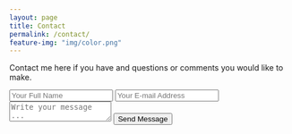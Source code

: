 ```yaml
---
layout: page
title: Contact
permalink: /contact/
feature-img: "img/color.png"
---
```


Contact me here if you have and questions or comments you would like to make.

<form action="https://getsimpleform.com/messages?form_api_token=8ffb996a1462b5db6c41d51a76f3f0ee" method="post">
  <!-- the redirect_to is optional, the form will redirect to the referrer on submission -->
  <input type='hidden' name='redirect_to' value='http://justroman7.github.io/thank-you/' />
  <input type='text' name='name' placeholder='Your Full Name' />
  <input type='email' name='email' placeholder='Your E-mail Address' />
  <textarea name='message' placeholder='Write your message ...'></textarea>
  <input type='submit' value='Send Message' />
</form>
